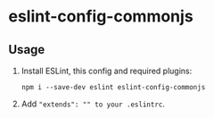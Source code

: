 # eslint-config-commonjs

## Usage

1. Install ESLint, this config and required plugins:
    ```console
   npm i --save-dev eslint eslint-config-commonjs
    ```
2. Add `"extends": "" to your .eslintrc`.